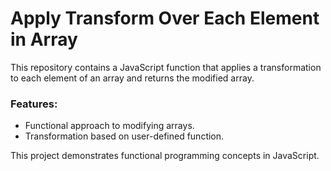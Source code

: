 # Apply Transform Over Each Element in Array

This repository contains a JavaScript function that applies a transformation to each element of an array and returns the modified array.

### Features:
- Functional approach to modifying arrays.
- Transformation based on user-defined function.

This project demonstrates functional programming concepts in JavaScript.

